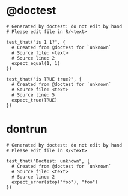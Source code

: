 # @doctest

    # Generated by doctest: do not edit by hand
    # Please edit file in R/<text>
    
    test_that("is 1 1?", {
      # Created from @doctest for `unknown`
      # Source file: <text>
      # Source line: 2
      expect_equal(1, 1)
    })
    
    test_that("is TRUE true?", {
      # Created from @doctest for `unknown`
      # Source file: <text>
      # Source line: 5
      expect_true(TRUE)
    })
    

# dontrun

    # Generated by doctest: do not edit by hand
    # Please edit file in R/<text>
    
    test_that("Doctest: unknown", {
      # Created from @doctest for `unknown`
      # Source file: <text>
      # Source line: 2
      expect_error(stop("foo"), "foo")
    })
    

